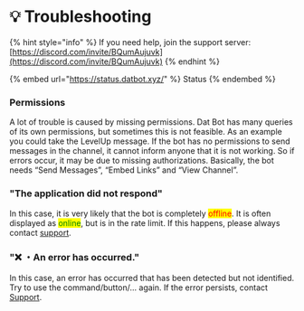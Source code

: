 # 💡 Troubleshooting

{% hint style="info" %}
If you need help, join the support server: [https://discord.com/invite/BQumAujuvk](https://discord.com/invite/BQumAujuvk)
{% endhint %}

{% embed url="https://status.datbot.xyz/" %}
Status
{% endembed %}

### Permissions

A lot of trouble is caused by missing permissions. Dat Bot has many queries of its own permissions, but sometimes this is not feasible. As an example you could take the LevelUp message. If the bot has no permissions to send messages in the channel, it cannot inform anyone that it is not working. So if errors occur, it may be due to missing authorizations. Basically, the bot needs “Send Messages”, “Embed Links” and “View Channel”.

### "The application did not respond"

In this case, it is very likely that the bot is completely <mark style="color:red;">offline</mark>. It is often displayed as <mark style="color:green;">online</mark>, but is in the rate limit. If this happens, please always contact [support](https://discord.com/invite/BQumAujuvk).

### "❌ ・An error has occurred."

In this case, an error has occurred that has been detected but not identified. Try to use the command/button/... again. If the error persists, contact [Support](https://discord.com/invite/BQumAujuvk).
